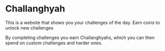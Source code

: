 # Challanghyah

This is a website that shows you your challenges of the day. Earn coins to unlock new challenges

By completing challenges you earn Challanghyahs, which you can then spend on custom challenges and harder ones.
